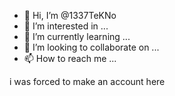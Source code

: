 - 👋 Hi, I’m @1337TeKNo
- 👀 I’m interested in ...
- 🌱 I’m currently learning ...
- 💞️ I’m looking to collaborate on ...
- 📫 How to reach me ...

<!---
1337TeKNo/1337TeKNo is a ✨ special ✨ repository because its `README.md` (this file) appears on your GitHub profile.
You can click the Preview link to take a look at your changes.
--->
i was forced to make an account here
